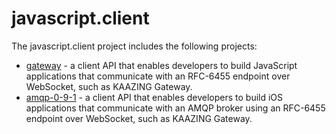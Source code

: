 # javascript.client

The javascript.client project includes the following projects: 		
 		 
* [gateway](gateway) - a client API that enables developers to build JavaScript applications that communicate with an RFC-6455 endpoint over WebSocket, such as KAAZING Gateway.		
* [amqp-0-9-1](amqp-0-9-1) - a client API that enables developers to build iOS applications that communicate with an AMQP broker using an RFC-6455 endpoint over WebSocket, such as KAAZING Gateway.
